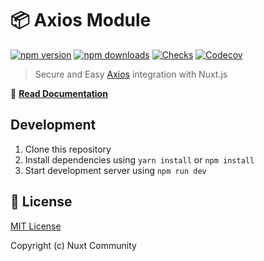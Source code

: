 # 📦 Axios Module


[![npm version][npm-version-src]][npm-version-href]
[![npm downloads][npm-downloads-src]][npm-downloads-href]
[![Checks][checks-src]][checks-href]
[![Codecov][codecov-src]][codecov-href]

> Secure and Easy <a href="https://github.com/mzabriskie/axios">Axios</a> integration with Nuxt.js

📖 [**Read Documentation**](https://axios.nuxtjs.org)

## Development

1. Clone this repository
2. Install dependencies using `yarn install` or `npm install`
3. Start development server using `npm run dev`

## 📑 License

[MIT License](./LICENSE)

Copyright (c) Nuxt Community

<!-- Badges -->
<!-- Badges -->
[npm-version-src]: https://flat.badgen.net/npm/v/@nuxtjs/axios
[npm-version-href]: https://npmjs.com/package/@nuxtjs/axios
[npm-downloads-src]: https://flat.badgen.net/npm/dm/@nuxtjs/axios
[npm-downloads-href]: https://npmjs.com/package/@nuxtjs/axios
[checks-src]: https://flat.badgen.net/github/checks/nuxt-community/axios-module/dev
[checks-href]: https://github.com/nuxt-community/axios-module/actions
[codecov-src]: https://flat.badgen.net/codecov/c/github/nuxt-community/axios-module
[codecov-href]: https://codecov.io/gh/nuxt-community/axios-module
